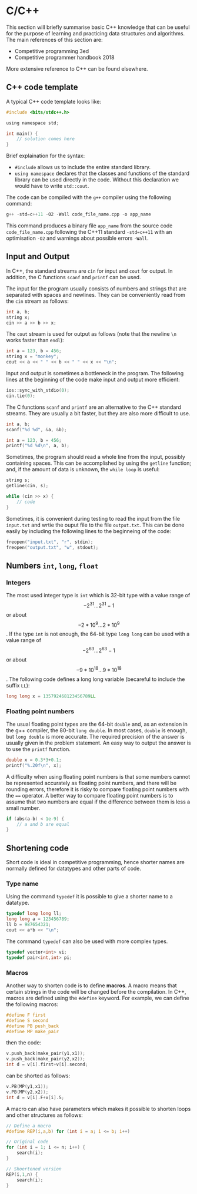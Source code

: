 # C/C++

This section will briefly summarise basic C++ knowledge that can be useful for the purpose of learning and practicing data structures and algorithms. The main references of this section are:

* Competitive programming 3ed
* Competitive programmer handbook 2018

More extensive reference to C++ can be found elsewhere.

## C++ code template

A typical C++ code template looks like:

```c
#include <bits/stdc++.h>

using namespace std;

int main() {
    // solution comes here
}
```

Brief explaination for the syntax:

* `#include` allows us to include the entire standard library.
* `using namespace` declares that the classes and functions of the standard library can be used directly in the code. Without this declaration we would have to write `std::cout`.

The code can be compiled with the `g++` compiler using the following command:

```c
g++ -std=c++11 -O2 -Wall code_file_name.cpp -o app_name
```

This command produces a binary file `app_name` from the source code `code_file_name.cpp` following the C++11 standard `-std=c++11` with an optimisation `-O2` and warnings about possible errors `-Wall`.

## Input and Output

In C++, the standard streams are `cin` for input and `cout` for output. In addition, the C functions `scanf` and `printf` can be used.

The input for the program usually consists of numbers and strings that are separated with spaces and newlines. They can be conveniently read from the `cin` stream as follows:

```c
int a, b;
string x;
cin >> a >> b >> x;
```

The `cout` stream is used for output as follows \(note that the newline `\n` works faster than `endl`\):

```c
int a = 123, b = 456;
string x = "monkey";
cout << a << " " << b << " " << x << "\n";
```

Input and output is sometimes a bottleneck in the program. The following lines at the beginning of the code make input and output more efficient:

```c
ios::sync_with_stdio(0);
cin.tie(0);
```

The C functions `scanf` and `printf` are an alternative to the C++ standard streams. They are usually a bit faster, but they are also more difficult to use.

```c
int a, b;
scanf("%d %d", &a, &b);

int a = 123, b = 456;
printf("%d %d\n", a, b);
```

Sometimes, the program should read a whole line from the input, possibly containing spaces. This can be accomplished by using the `getline` function; and, if the amount of data is unknown, the `while loop` is useful:

```c
string s;
getline(cin, s);

while (cin >> x) {
    // code
}
```

Sometimes, it is convenient during testing to read the input from the file `input.txt` and wrtie the ouput file to the file `output.txt`. This can be done easily by including the following lines to the beginneing of the code:

```c
freopen("input.txt", "r", stdin);
freopen("output.txt", "w", stdout);
```

## Numbers `int`, `long`, `float`

### Integers

The most used integer type is `int` which is 32-bit type with a value range of $$-2^{31} \dots 2^{31}-1$$ or about $$-2*10^{9} \dots 2*10^{9}$$. If the type `int` is not enough, the 64-bit type `long long` can be used with a value range of $$-2^{63} \dots 2^{63}-1$$ or about $$-9*10^{18} \dots 9*10^{18}$$. The following code defines a long long variable \(becareful to include the suffix `LL`\):

```c
long long x = 135792468123456789LL
```

### Floating point numbers

The usual floating point types are the 64-bit `double` and, as an extension in the g++ compiler, the 80-bit `long double`. In most cases, `double` is enough, but `long double` is more accurate. The required precision of the answer is usually given in the problem statement. An easy way to output the answer is to use the `printf` function.

```c
double x = 0.3*3+0.1;
printf("%.20f\n", x);
```

A difficulty when using floating point numbers is that some numbers cannot be represented accurately as floating point numbers, and there will be rounding errors, therefore it is risky to compare floating point numbers with the `==` operator. A better way to compare floating point numbers is to assume that two numbers are equal if the difference between them is less a small number.

```c
if (abs(a-b) < 1e-9) {
    // a and b are equal
}
```

## Shortening code

Short code is ideal in competitive programming, hence shorter names are normally defined for datatypes and other parts of code.

### Type name

Using the command `typedef` it is possible to give a shorter name to a datatype.

```c
typedef long long ll;
long long a = 123456789;
ll b = 987654321;
cout << a*b << "\n";
```

The command `typedef` can also be used with more complex types.

```c
typedef vector<int> vi;
typedef pair<int,int> pi;
```

### Macros

Another way to shorten code is to define **macros**. A macro means that certain strings in the code will be changed before the compilation. In C++, macros are defined using the `#define` keyword. For example, we can define the following macros:

```c
#define F first
#define S second
#define PB push_back
#define MP make_pair
```

then the code:

```c
v.push_back(make_pair(y1,x1));
v.push_back(make_pair(y2,x2));
int d = v[i].first+v[i].second;
```

can be shorted as follows:

```c
v.PB(MP(y1,x1));
v.PB(MP(y2,x2));
int d = v[i].F+v[i].S;
```

A macro can also have parameters which makes it possible to shorten loops and other structures as follows:

```c
// Define a macro
#define REP(i,a,b) for (int i = a; i <= b; i++)

// Original code
for (int i = 1; i <= n; i++) {
    search(i);
}

// Shoertened version
REP(i,1,n) {
    search(i);
}
```

